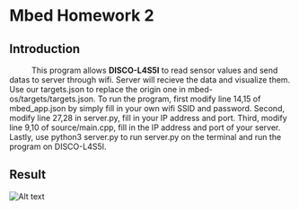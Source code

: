 # Mbed Homework 2

## Introduction

&nbsp;&nbsp;&nbsp;&nbsp;&nbsp;&nbsp;&nbsp;&nbsp;&nbsp;
This program allows **DISCO-L4S5I** to read sensor values and send datas to server through wifi. 
Server will recieve the data and visualize them.
Use our targets.json to replace the origin one in mbed-os/targets/targets.json.
To run the program, first modify line 14,15 of mbed_app.json by simply fill in your own wifi SSID and password. 
Second, modify line 27,28 in server.py, fill in your IP address and port. 
Third, modify line 9,10 of source/main.cpp, fill in the IP address and port of your server. 
Lastly, use python3 server.py to run server.py on the terminal and run the program on DISCO-L4S5I.



## Result
<img src="https://i.imgur.com/uozoyLA.png" alt="Alt text" title="Optional title">
